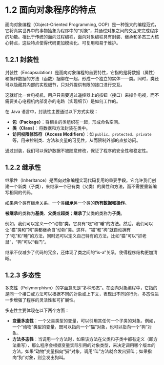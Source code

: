 # 1.2 面向对象程序的特点

面向对象编程（Object-Oriented Programming, OOP）是一种强大的编程范式，它将真实世界中的事物抽象为程序中的“对象”，并通过对象之间的交互来完成程序的功能。相比于传统的面向过程编程，面向对象编程具有封装、继承和多态三大核心特点，这些特点使得代码更加模块化、可复用和易于维护。

## 1.2.1 封装性

封装性（Encapsulation）是面向对象编程的首要特性，它指的是将数据（属性）和操作数据的方法（函数）捆绑在一起，形成一个独立的实体——类。同时，类还可以隐藏其内部的实现细节，只对外提供有限的接口进行交互。

这就好比一台电视机，用户只需要通过遥控器上的按钮（接口）来操作电视，而不需要关心电视机内部复杂的电路（实现细节）是如何工作的。

在 Java 语言中，封装性主要通过以下方式实现：

- **包（Package）**：将相关的类组织在一起，形成命名空间。
- **类（Class）**：将数据和方法封装在类中。
- **访问权限修饰符（Access Modifiers）**：如 `public`、`protected`、`private` 等，用来控制类、方法和变量的可见性，从而限制外部的直接访问。

通过封装，我们可以保护数据不被随意修改，保证了程序的安全性和稳定性。

## 1.2.2 继承性

继承性（Inheritance）是面向对象编程实现代码复用的重要手段。它允许我们创建一个新类（子类），来继承一个已有类（父类）的属性和方法，而不需要重新编写相同的代码。

如果两个类有继承关系，一个类**继承**另一个类的**所有数据和操作**。

**被继承**的类称为**基类**、**父类**或**超类**；**继承了**父类的类称为**子类**。

例如，我们可以定义一个“动物”类，它具有“吃”和“睡”的方法。然后，我们可以让“猫”类和“狗”类都继承自“动物”类。这样，“猫”和“狗”就自动拥有了“吃”和“睡”的方法，同时还可以定义自己特有的方法，比如“猫”可以“抓老鼠”，“狗”可以“看门”。

继承不仅减少了代码的冗余，还体现了类之间的“is-a”关系，使得程序结构更加清晰。

## 1.2.3 多态性

多态性（Polymorphism）的字面意思是“多种形态”。在面向对象编程中，它指的是同一个接口或方法可以根据不同的对象或上下文，表现出不同的行为。多态性进一步增强了程序的灵活性和可扩展性。

多态性主要体现在以下两个方面：

- **变量多态性**：一个父类类型的变量，可以引用其任何一个子类的对象。例如，一个“动物”类型的变量，既可以指向一个“猫”对象，也可以指向一个“狗”对象。
- **方法多态性**：当调用一个方法时，如果该方法在父类和子类中都有定义（即方法重写），那么程序会根据变量实际引用的对象类型，来决定调用哪个版本的方法。如果“动物”变量指向“猫”对象，调用“叫”方法就会发出猫叫；如果指向“狗”对象，则会发出狗叫。

